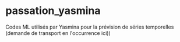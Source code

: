 # passation_yasmina
Codes ML utilisés par Yasmina pour la prévision de séries temporelles (demande de transport en l'occurrence ici))
